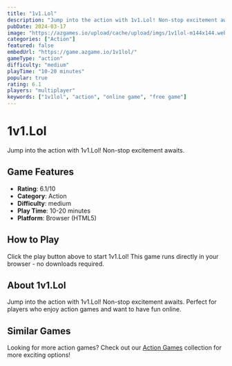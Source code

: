```yaml
---
title: "1v1.Lol"
description: "Jump into the action with 1v1.Lol! Non-stop excitement awaits."
pubDate: 2024-03-17
image: "https://azgames.io/upload/cache/upload/imgs/1v1lol-m144x144.webp"
categories: ["Action"]
featured: false
embedUrl: "https://game.azgame.io/1v1lol/"
gameType: "action"
difficulty: "medium"
playTime: "10-20 minutes"
popular: true
rating: 6.1
players: "multiplayer"
keywords: ["1v1lol", "action", "online game", "free game"]
---
```


# 1v1.Lol

Jump into the action with 1v1.Lol! Non-stop excitement awaits.

## Game Features

- **Rating**: 6.1/10
- **Category**: Action
- **Difficulty**: medium
- **Play Time**: 10-20 minutes
- **Platform**: Browser (HTML5)

## How to Play

Click the play button above to start 1v1.Lol! This game runs directly in your browser - no downloads required.

## About 1v1.Lol

Jump into the action with 1v1.Lol! Non-stop excitement awaits. Perfect for players who enjoy action games and want to have fun online.

## Similar Games

Looking for more action games? Check out our [Action Games](/categories/action) collection for more exciting options!
